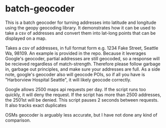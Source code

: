 # batch-geocoder
This is a batch geocoder for turning addresses into latitude and longitude using the geopy geocoding library. It demonstrates how it can be used to take a csv of addresses and convert them into lat-long points that can be displayed on a map. 

Takes a csv of addresses, in full format form e.g. 1234 Fake Street, Seattle Wa, 98109. An example is provided in the repo. Because it leverages Google's geocoder, partial addresses are still geocoded, so a response will be recieved regardless of match-strength. Therefore please follow garbage in, garbage out principles, and make sure your addresses are full. As a side note, google's geocoder also will geocode POIs, so if all you have is "Harborview Hospital Seattle", it will likely geocode correctly.

Google allows 2500 maps api requests per day. If the script runs too quickly, it will deny the request. If the script has more than 2500 addresses, the 2501st will be denied. This script pauses 2 seconds between requests. It also tracks exact duplicates

OSMs geocoder is arguably less accurate, but I have not done any kind of comparison. 


